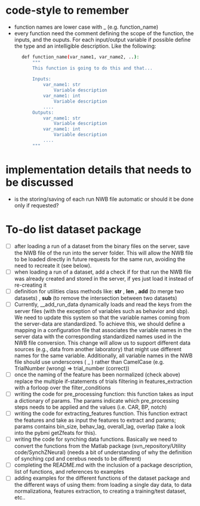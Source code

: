 # code-style to remember

- function names are lower case with _ (e.g. function_name)
- every function need the comment defining the scope of the function, the inputs, and the ouputs. For each input/output variable if possible define the type and an intelligible description. Like the following:
```bash
      def function_name(var_name1, var_name2, ..):
          """
          This function is going to do this and that...
    
          Inputs:
              var_name1: str
                  Variable description
              var_name1: int
                  Variable description
              ....
          Outputs:
              var_name1: str
                  Variable description
              var_name1: int
                  Variable description
              ....
          """
```

# implementation details that needs to be discussed

- is the storing/saving of each run NWB file automatic or should it be done only if requested?

# To-do list dataset package

- [ ] after loading a run of a dataset from the binary files on the server, save the NWB file of the run into the server folder. This will allow the NWB file to be loaded directly in future requests for the same run, avoiding the need to recreate it (see below).
- [ ] when loading a run of a dataset, add a check if for that run the NWB file was already created and stored in the server, if yes just load it instead of re-creating it
- [ ] definition for utilities class methods like:  __str__ , __len__ , __add__ (to merge two datasets) , __sub__ (to remove the intersection between two datasets)
- [ ] Currently, __add_run_data dynamically loads and read the keys from the server files (with the exception of variables such as behavior and sbp). We need to update this system so that the variable names coming from the server-data are standardized. To achieve this, we should define a mapping in a configuration file that associates the variable names in the server data with the corresponding standardized names used in the NWB file conversion. This change will allow us to support different data sources (e.g., data from another laboratory) that might use different names for the same variable. Additionally, all variable names in the NWB file should use underscores ( _ ) rather than CamelCase (e.g. TrialNumber (wrong) => trial_number (correct))
- [ ] once the naming of the feature has been normalized (check above) replace the multiple if-statements of trials filtering in features_extraction with a forloop over the filter_conditions
- [ ] writing the code for pre_processing function: this function takes as input a dictionary of params. The params indicate which pre_processing steps needs to be applied and the values (i.e. CAR, BP, notch)
- [ ] writing the code for extracting_features function. This function extract the features and take as input the features to extract and params; params contains bin_size, behav_lag, overall_lag, overlap (take a look into the pybmi getZfeats for this).
- [ ] writing the code for synching data functions. Basically we need to convert the functions from the Matlab package (svn_repository/Utility code/SynchZNeural) (needs a bit of understanding of why the definition of synching cpd and cerebus needs to be different)
- [ ] completing the README.md with the inclusion of a package description, list of functions, and references to examples
- [ ] adding examples for the different functions of the dataset package and the different ways of using them: from loading a single day data, to data normalizationa, features extraction, to creating a training/test dataset, etc..
